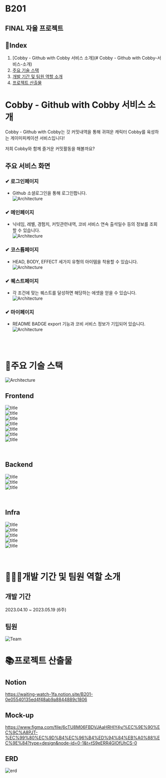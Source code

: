 # B201

## FINAL 자율 프로젝트

## 📌Index

1. [Cobby - Github with Cobby 서비스 소개](# Cobby - Github with Cobby-서비스-소개)
2. [주요 기술 스택](#🔧주요-기술-스택)
3. [개발 기간 및 팀원 역할 소개](#👩‍👩‍👧개발-기간-및-팀원-역할-소개)
4. [프로젝트 산출물](#📚프로젝트-산출물)

# Cobby - Github with Cobby 서비스 소개

Cobby - Github with Cobby는 깃 커밋내역을 통해 귀여운 캐릭터 Cobby를 육성하는 게이미피케이션 서비스입니다!

저희 Cobby와 함께 즐거운 커밋활동을 해볼까요?

## 주요 서비스 화면

### ✔ 로그인페이지

- Github 소셜로그인을 통해 로그인합니다.<br/>
  ![Architecture](./Image/로그인.gif)

### ✔ 메인페이지

- 닉네임, 레벨, 경험치, 커밋관련내역, 코비 서비스 연속 출석일수 등의 정보를 조회할 수 있습니다.<br/>
  ![Architecture](./Image/메인페이지녹화.gif)

### ✔ 코스튬페이지

- HEAD, BODY, EFFECT 세가지 유형의 아이템을 착용할 수 있습니다.<br/>
  ![Architecture](./Image/옷장.gif)

### ✔ 퀘스트페이지

- 각 조건에 맞는 퀘스트를 달성하면 해당하는 에셋을 얻을 수 있습니다.<br/>
  ![Architecture](./Image/퀘스트.gif)

### ✔ 마이페이지

- README BADGE export 기능과 코비 서비스 정보가 기입되어 있습니다.<br/>
  ![Architecture](./Image/마이페이지.gif)

<br>

<br>

# 🔧주요 기술 스택

![Architecture](./Image/Achitecture.png)

## Frontend
  ![title](https://img.shields.io/badge/-HTML5-E34F26?&logo=html5&logoColor=white)<br/>
  ![title](https://img.shields.io/badge/-CSS3-1572B6?&logo=CSS3&logoColor=white)<br/>
  ![title](https://img.shields.io/badge/-React-61DAFB?&logo=React&logoColor=white)<br/>
  ![title](https://img.shields.io/badge/-Redux-764ABC?&logo=redux&logoColor=white) <br/>
  ![title](https://img.shields.io/badge/-Next.js-black?&logo=nextdotjs&logoColor=white) <br/>
  ![title](https://img.shields.io/badge/-Node.js-339933?&logo=nodedotjs&logoColor=white)<br/>
  ![title](https://img.shields.io/badge/-Typescript-3178C6?&logo=typescript&logoColor=white)<br/>

<br/>

## Backend
  ![title](https://img.shields.io/badge/-Java-gray?&logo=openjdk&logoColor=white)<br/>
  ![title](https://img.shields.io/badge/-SpringBoot-6DB33F?&logo=springboot&logoColor=white)<br/>
  ![title](https://img.shields.io/badge/-ApacheKafka-231F20?&logo=apachekafka&logoColor=white)<br/>


<br/>

## Infra
  ![title](https://img.shields.io/badge/-Docker-2496ED?&logo=docker&logoColor=white)<br/>
  ![title](https://img.shields.io/badge/-Kubernetes-326CE5?&logo=kubernetes&logoColor=white)<br/>
  ![title](https://img.shields.io/badge/-Jenkins-D24939?&logo=jenkins&logoColor=white)<br/>
  ![title](https://img.shields.io/badge/-NGINX-009639?&logo=nginx&logoColor=white)<br/>
  ![title](https://img.shields.io/badge/-Ubuntu-E95420?&logo=ubuntu&logoColor=white)<br/>


<br/>


# 👩‍👩‍👧개발 기간 및 팀원 역할 소개

## 개발 기간

2023.04.10 ~ 2023.05.19 (6주)

## 팀원

![Team](Image/팀원소개.png)

# 📚프로젝트 산출물

## Notion

https://waiting-watch-1fa.notion.site/B201-0e05540135ed4f48ab9a8844889c1806
<br/>

## Mock-up

https://www.figma.com/file/6cTU8M06FBDVJAaHRHIY4y/%EC%9E%90%EC%9C%A8PJT-%EC%99%80%EC%9D%B4%EC%96%B4%ED%94%84%EB%A0%88%EC%9E%84?type=design&node-id=0-1&t=tS9eERR4GlOfUhCS-0
<br/>

## ERD

![erd](Image/ERD.png)
<br/>
